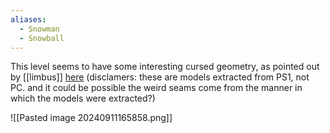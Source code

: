 ```yaml
---
aliases:
  - Snowman
  - Snowball
---
```

This level seems to have some interesting cursed geometry, as pointed out by [[limbus]] [here](https://discord.com/channels/313375426112389123/408694062862958592/1283237887714000926) (disclamers: these are models extracted from PS1, not PC. and it could be possible the weird seams come from the manner in which the models were extracted?)

![[Pasted image 20240911165858.png]]